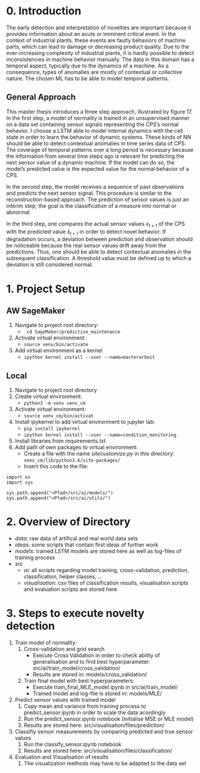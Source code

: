 # 0. Introduction
The early detection and interpretation of novelties are important because it provides information about an acute or imminent critical event. In the context of industrial plants, these events are faulty behaviors of machine parts, which can lead to damage or decreasing product quality. Due to the ever-increasing complexity of industrial plants, it is hardly possible to detect inconsistencies in machine behavior manually. The data in this domain has a temporal aspect, typically due to the dynamics of a machine. As a consequence, types of anomalies are mostly of contextual or collective nature. The chosen ML has to be able to model temporal patterns.

## General Approach
This master thesis introduces a three step approach, illustrated by figure 17. In the first step, a model of normality is trained in an unsupervised manner on a data set containing sensor signals representing the CPS’s normal behavior. I choose a LSTM able to model internal dynamics with the cell state in order to learn the behavior of dynamic systems. These kinds of NN should be able to detect contextual anomalies in time series data of CPS. The coverage of temporal patterns over a long period is necessary because the information from several time steps ago is relevant for predicting the next sensor value of a dynamic machine. If the model can do so, the model’s predicted value is the expected value for the normal behavior of a CPS.

In the second step, the model receives a sequence of past observations and predicts the next sensor signal. This procedure is similar to the reconstruction-based approach. The prediction of sensor values is just an interim step; the goal is the classification of a measure into normal or abnormal. 

In the third step, one compares the actual sensor values $x_{t+1}$ of the CPS with the predicted value $\hat{x}_{t+1}$ in order to detect novel behavior. If degradation occurs, a deviation between prediction and observation should be noticeable because the real sensor values drift away from the predictions. Thus, one should be able to detect contextual anomalies in the subsequent classification. A threshold value must be defined up to which a deviation is still considered normal.
 


# 1. Project Setup
## AW SageMaker
1. Navigate to project root directory:
    - ``` cd SageMaker/predictive_maintenance```
2. Activate virtual environment:
    - `source venv/bin/activate`
3. Add virtual environment as a kernel 
    - `ipython kernel install --user --name=masterarbeit`

## Local 
1. Navigate to project root directory
2. Create virtual environment: 
    - `python3 -m venv venv_cm`
3. Activate virtual environment:
    - `source venv_cm/bin/activat`
4. Install ipykernel to add virtual environment to jupyter lab: 
    - `pip install ipykernel`
    - `ipython kernel install --user --name=condition_monitoring`
5. Install libraries from requirements.txt
6. Add path of own packages to virtual environment
    - Create a file with the name _sitecustomize.py_ in this directory: `venv_cm/lib/python3.6/site-packages/`
    - Insert this code to the file: 
    
```pyhton
import os
import sys

sys.path.append("<Pfad>/src/ai/models/")
sys.path.append("<Pfad>/src/ai/utils/")
```

# 2. Overview of Directory
- _data_: raw data of artifical and real world data sets
- _ideas_: some scripts that contain first ideas of further work
- _models_: trained LSTM models are stored here as well as log-files of training process
- _src_
    - _ai_: all scripts regarding model training, cross-validation, prediction, classification, helper classes, ...
    - _visualisation_: csv files of classification results, visualisation scripts and evaluation scripts are stored here


# 3. Steps to execute novelty detection 
1. Train model of normality:
    1. Cross-validation and grid search
        - Execute Cross Validation in order to check ability of generalisation and to find best hyperparameter: src/ai/train_model/cross_validation/
        - Results are stored in: models/cross_validation/
    2. Train final model with best hyperparameters: 
        - Execute train_final_MLE_model.ipynb in src/ai/train_model/
        - Trained model and log-file is stored in: models/MLE/
2. Predict sensor values with trained model
    1. Copy mean and variance from training process to predict_sensor.ipynb in order to scale the data acordingly 
    2. Run the predict_sensor.ipynb notebook (initialise MSE or MLE model)
    3. Results are stored here: src/visualisation/files/prediction/
3. Classifiy sensor measurements by comparing predicted and true sensor values
    1. Run the classify_sensor.ipynb notebook
    2. Results are stored here: src/visualisation/files/classification/
4. Evaluation and Visualisation of results
    1. The visualization methods may have to be adapted to the data set